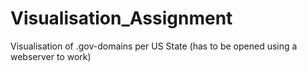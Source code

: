 # Visualisation_Assignment
Visualisation of .gov-domains per US State (has to be opened using a webserver to work)
